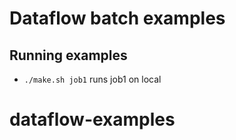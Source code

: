 # Dataflow batch examples
 
## Running examples
 
 - `./make.sh job1` runs job1 on local
 
 
# dataflow-examples
